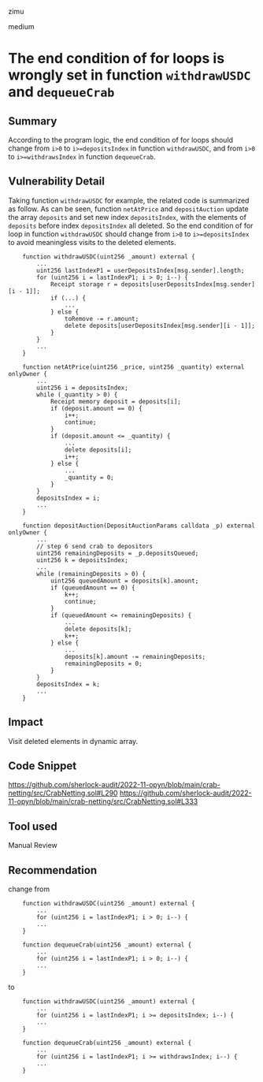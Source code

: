 zimu

medium

# The end condition of for loops is wrongly set in function `withdrawUSDC` and `dequeueCrab`

## Summary
According to the program logic, the end condition of for loops should change from `i>0` to `i>=depositsIndex` in function `withdrawUSDC`, and from `i>0` to `i>=withdrawsIndex` in function `dequeueCrab`.

## Vulnerability Detail
Taking function `withdrawUSDC` for example, the related code is summarized as follow. As can be seen, function `netAtPrice` and `depositAuction` update the array `deposits` and set new index `depositsIndex`, with the elements of `deposits` before index `depositsIndex` all deleted. So the end condition of for loop in function `withdrawUSDC` should change from `i>0` to `i>=depositsIndex`  to avoid meaningless visits to the deleted elements.
```solidity
    function withdrawUSDC(uint256 _amount) external {
        ...
        uint256 lastIndexP1 = userDepositsIndex[msg.sender].length;
        for (uint256 i = lastIndexP1; i > 0; i--) {
            Receipt storage r = deposits[userDepositsIndex[msg.sender][i - 1]];
            if (...) {
                ...
            } else {
                toRemove -= r.amount;
                delete deposits[userDepositsIndex[msg.sender][i - 1]];
            }
        }
        ...
    }

    function netAtPrice(uint256 _price, uint256 _quantity) external onlyOwner {
        ...
        uint256 i = depositsIndex;
        while (_quantity > 0) {
            Receipt memory deposit = deposits[i];
            if (deposit.amount == 0) {
                i++;
                continue;
            }
            if (deposit.amount <= _quantity) {
                ...
                delete deposits[i];
                i++;
            } else {
                ...
                _quantity = 0;
            }
        }
        depositsIndex = i;
        ...
    }

    function depositAuction(DepositAuctionParams calldata _p) external onlyOwner {
        ...
        // step 6 send crab to depositors
        uint256 remainingDeposits = _p.depositsQueued;
        uint256 k = depositsIndex;
        ...
        while (remainingDeposits > 0) {
            uint256 queuedAmount = deposits[k].amount;
            if (queuedAmount == 0) {
                k++;
                continue;
            }
            if (queuedAmount <= remainingDeposits) {
                ...
                delete deposits[k];
                k++;
            } else {
                ...
                deposits[k].amount -= remainingDeposits;
                remainingDeposits = 0;
            }
        }
        depositsIndex = k;
        ...
    }

```

## Impact
Visit deleted elements in dynamic array.

## Code Snippet
https://github.com/sherlock-audit/2022-11-opyn/blob/main/crab-netting/src/CrabNetting.sol#L290
https://github.com/sherlock-audit/2022-11-opyn/blob/main/crab-netting/src/CrabNetting.sol#L333

## Tool used
Manual Review

## Recommendation
change from 
```solidity
    function withdrawUSDC(uint256 _amount) external {
        ...
        for (uint256 i = lastIndexP1; i > 0; i--) {
        ...
    }

    function dequeueCrab(uint256 _amount) external {
        ...
        for (uint256 i = lastIndexP1; i > 0; i--) {
        ...
    }
```
to
```solidity
    function withdrawUSDC(uint256 _amount) external {
        ...
        for (uint256 i = lastIndexP1; i >= depositsIndex; i--) {
        ...
    }

    function dequeueCrab(uint256 _amount) external {
        ...
        for (uint256 i = lastIndexP1; i >= withdrawsIndex; i--) {
        ...
    }
```